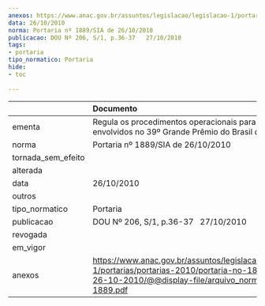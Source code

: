 ```yaml
---
anexos: https://www.anac.gov.br/assuntos/legislacao/legislacao-1/portarias/portarias-2010/portaria-no-1889-sia-de-26-10-2010/@@display-file/arquivo_norma/PA2010-1889.pdf
data: 26/10/2010
norma: Portaria nº 1889/SIA de 26/10/2010
publicacao: DOU Nº 206, S/1, p.36-37   27/10/2010
tags:
- portaria
tipo_normatico: Portaria
hide: 
- toc 
 
---
```


|                    | Documento                                                                                                                                                         |
|:-------------------|:------------------------------------------------------------------------------------------------------------------------------------------------------------------|
| ementa             | Regula os procedimentos operacionais para helicópteros envolvidos no 39º Grande Prêmio do Brasil de Fórmula 1.                                                    |
| norma              | Portaria nº 1889/SIA de 26/10/2010                                                                                                                                |
| tornada_sem_efeito |                                                                                                                                                                   |
| alterada           |                                                                                                                                                                   |
| data               | 26/10/2010                                                                                                                                                        |
| outros             |                                                                                                                                                                   |
| tipo_normatico     | Portaria                                                                                                                                                          |
| publicacao         | DOU Nº 206, S/1, p.36-37   27/10/2010                                                                                                                             |
| revogada           |                                                                                                                                                                   |
| em_vigor           |                                                                                                                                                                   |
| anexos             | https://www.anac.gov.br/assuntos/legislacao/legislacao-1/portarias/portarias-2010/portaria-no-1889-sia-de-26-10-2010/@@display-file/arquivo_norma/PA2010-1889.pdf |